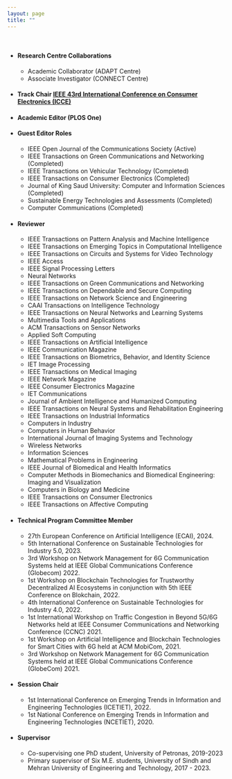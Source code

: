 ```yaml
---
layout: page
title: ""
---
```


<br>

* #### Research Centre Collaborations
   - Academic Collaborator (ADAPT Centre)
   - Associate Investigator (CONNECT Centre)

* #### Track Chair [IEEE 43rd International Conference on Consumer Electronics (ICCE)](https://icce.org/2025/)

* #### Academic Editor (PLOS One) 

* #### Guest Editor Roles
   - IEEE Open Journal of the Communications Society (Active)
   - IEEE Transactions on Green Communications and Networking (Completed)
   - IEEE Transactions on Vehicular Technology (Completed)
   - IEEE Transactions on Consumer Electronics (Completed)
   - Journal of King Saud University: Computer and Information Sciences (Completed)
   - Sustainable Energy Technologies and Assessments (Completed)
   - Computer Communications (Completed)


* #### Reviewer 
   - IEEE Transactions on Pattern Analysis and Machine Intelligence
   - IEEE Transactions on Emerging Topics in Computational Intelligence
   - IEEE Transactions on Circuits and Systems for Video Technology
   - IEEE Access
   - IEEE Signal Processing Letters
   - Neural Networks
   - IEEE Transactions on Green Communications and Networking
   - IEEE Transactions on Dependable and Secure Computing
   - IEEE Transactions on Network Science and Engineering
   - CAAI Transactions on Intelligence Technology
   - IEEE Transactions on Neural Networks and Learning Systems
   - Multimedia Tools and Applications
   - ACM Transactions on Sensor Networks
   - Applied Soft Computing
   - IEEE Transactions on Artificial Intelligence
   - IEEE Communication Magazine
   - IEEE Transactions on Biometrics, Behavior, and Identity Science
   - IET Image Processing
   - IEEE Transactions on Medical Imaging
   - IEEE Network Magazine
   - IEEE Consumer Electronics Magazine
   - IET Communications
   - Journal of Ambient Intelligence and Humanized Computing
   - IEEE Transactions on Neural Systems and Rehabilitation Engineering
   - IEEE Transactions on Industrial Informatics
   - Computers in Industry
   - Computers in Human Behavior
   - International Journal of Imaging Systems and Technology
   - Wireless Networks
   - Information Sciences
   - Mathematical Problems in Engineering
   - IEEE Journal of Biomedical and Health Informatics
   - Computer Methods in Biomechanics and Biomedical Engineering: Imaging and Visualization
   - Computers in Biology and Medicine
   - IEEE Transactions on Consumer Electronics
   - IEEE Transactions on Affective Computing


* #### Technical Program Committee Member
   - 27th European Conference on Artificial Intelligence (ECAI), 2024.  
   - 5th International Conference on Sustainable Technologies for Industry 5.0, 2023.
   - 3rd Workshop on Network Management for 6G Communication Systems held at IEEE Global Communications Conference (Globecom) 2022.
   - 1st Workshop on Blockchain Technologies for Trustworthy Decentralized AI Ecosystems in conjunction with 5th IEEE Conference on Blokchain, 2022.
   - 4th International Conference on Sustainable Technologies for Industry 4.0, 2022.
   - 1st International Workshop on Traffic Congestion in Beyond 5G/6G Networks held at IEEE Consumer Communications and Networking Conference (CCNC) 2021.
   - 1st Workshop on Artificial Intelligence and Blockchain Technologies for Smart Cities with 6G held at ACM MobiCom, 2021.
   - 3rd Workshop on Network Management for 6G Communication Systems held at IEEE Global Communications Conference (GlobeCom) 2021.



* #### Session Chair  
   - 1st International Conference on Emerging Trends in Information and Engineering Technologies (ICETIET), 2022.
   - 1st National Conference on Emerging Trends in Information and Engineering Technologies (NCETIET), 2020.


* #### Supervisor  
   - Co-supervising one PhD student, University of Petronas, 2019-2023
   - Primary supervisor of Six M.E. students, University of Sindh and Mehran University of Engineering and Technology, 2017 - 2023.

